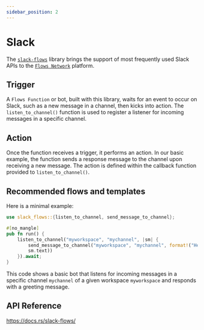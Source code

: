 ```yaml
---
sidebar_position: 2
---
```

# Slack

The [`slack-flows`](https://docs.rs/slack-flows/) library brings the support of most frequently used Slack APIs to the [`Flows Network`](https://docs.flows.network/docs/) platform.


## Trigger

A `Flows Function` or bot, built with this library, waits for an event to occur on Slack, such as a new message in a channel, then kicks into action. The `listen_to_channel()` function is used to register a listener for incoming messages in a specific channel.


## Action

Once the function receives a trigger, it performs an action. In our basic example, the function sends a response message to the channel upon receiving a new message. The action is defined within the callback function provided to `listen_to_channel()`.


## Recommended flows and templates

Here is a minimal example:

```rust
use slack_flows::{listen_to_channel, send_message_to_channel};

#[no_mangle]
pub fn run() {
    listen_to_channel("myworkspace", "mychannel", |sm| {
        send_message_to_channel("myworkspace", "mychannel", format!("Hello, {}",
        sm.text))
    }).await;
}
```


This code shows a basic bot that listens for incoming messages in a specific channel `mychannel` of a given workspace `myworkspace` and responds with a greeting message.

## API Reference

https://docs.rs/slack-flows/